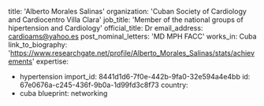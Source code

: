 title: 'Alberto Morales Salinas'
organization: 'Cuban Society of Cardiology and Cardiocentro Villa Clara'
job_title: 'Member of the national groups of hipertension and Cardiology'
official_title: Dr
email_address: cardioams@yahoo.es
post_nominal_letters: 'MD MPH FACC'
works_in: Cuba
link_to_biography: 'https://www.researchgate.net/profile/Alberto_Morales_Salinas/stats/achievements'
expertise:
  - hypertension
import_id: 8441d1d6-7f0e-442b-9fa0-32e594a4e4bb
id: 67e0676a-c245-436f-9b0a-1d99fd3c8f73
country:
  - cuba
blueprint: networking
